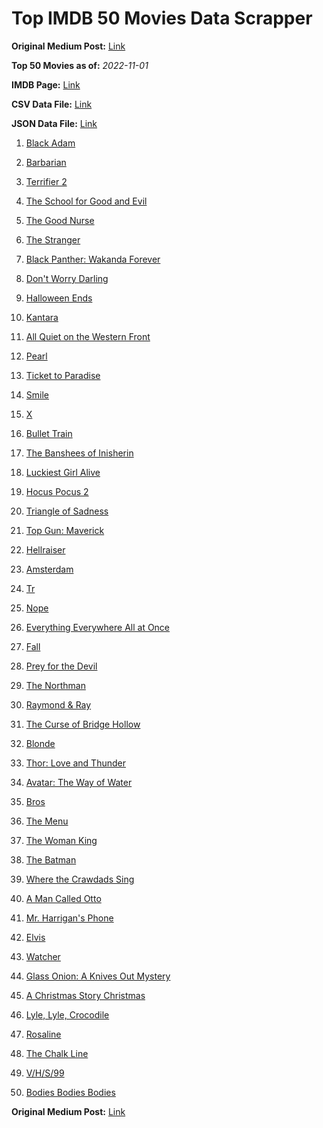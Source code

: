 # Top IMDB 50 Movies Data Scrapper

**Original Medium Post:** [Link](https://medium.com/@nishantsahoo/which-movie-should-i-watch-5c83a3c0f5b1) 

**Top 50 Movies as of:** _2022-11-01_

**IMDB Page:** [Link](http://www.imdb.com/search/title?release_date=2022,2022&title_type=feature)

**CSV Data File:** [Link](/Data/data.csv)

**JSON Data File:** [Link](/Data/data.json)

1. [Black Adam](https://www.imdb.com/title/tt6443346/?ref_=adv_li_tt)

2. [Barbarian](https://www.imdb.com/title/tt15791034/?ref_=adv_li_tt)

3. [Terrifier 2](https://www.imdb.com/title/tt10403420/?ref_=adv_li_tt)

4. [The School for Good and Evil](https://www.imdb.com/title/tt2935622/?ref_=adv_li_tt)

5. [The Good Nurse](https://www.imdb.com/title/tt4273800/?ref_=adv_li_tt)

6. [The Stranger](https://www.imdb.com/title/tt11897478/?ref_=adv_li_tt)

7. [Black Panther: Wakanda Forever](https://www.imdb.com/title/tt9114286/?ref_=adv_li_tt)

8. [Don't Worry Darling](https://www.imdb.com/title/tt10731256/?ref_=adv_li_tt)

9. [Halloween Ends](https://www.imdb.com/title/tt10665342/?ref_=adv_li_tt)

10. [Kantara](https://www.imdb.com/title/tt15327088/?ref_=adv_li_tt)

11. [All Quiet on the Western Front](https://www.imdb.com/title/tt1016150/?ref_=adv_li_tt)

12. [Pearl](https://www.imdb.com/title/tt18925334/?ref_=adv_li_tt)

13. [Ticket to Paradise](https://www.imdb.com/title/tt14109724/?ref_=adv_li_tt)

14. [Smile](https://www.imdb.com/title/tt15474916/?ref_=adv_li_tt)

15. [X](https://www.imdb.com/title/tt13560574/?ref_=adv_li_tt)

16. [Bullet Train](https://www.imdb.com/title/tt12593682/?ref_=adv_li_tt)

17. [The Banshees of Inisherin](https://www.imdb.com/title/tt11813216/?ref_=adv_li_tt)

18. [Luckiest Girl Alive](https://www.imdb.com/title/tt4595186/?ref_=adv_li_tt)

19. [Hocus Pocus 2](https://www.imdb.com/title/tt11909878/?ref_=adv_li_tt)

20. [Triangle of Sadness](https://www.imdb.com/title/tt7322224/?ref_=adv_li_tt)

21. [Top Gun: Maverick](https://www.imdb.com/title/tt1745960/?ref_=adv_li_tt)

22. [Hellraiser](https://www.imdb.com/title/tt0887261/?ref_=adv_li_tt)

23. [Amsterdam](https://www.imdb.com/title/tt10304142/?ref_=adv_li_tt)

24. [Tr](https://www.imdb.com/title/tt14444726/?ref_=adv_li_tt)

25. [Nope](https://www.imdb.com/title/tt10954984/?ref_=adv_li_tt)

26. [Everything Everywhere All at Once](https://www.imdb.com/title/tt6710474/?ref_=adv_li_tt)

27. [Fall](https://www.imdb.com/title/tt15325794/?ref_=adv_li_tt)

28. [Prey for the Devil](https://www.imdb.com/title/tt9271672/?ref_=adv_li_tt)

29. [The Northman](https://www.imdb.com/title/tt11138512/?ref_=adv_li_tt)

30. [Raymond & Ray](https://www.imdb.com/title/tt15334032/?ref_=adv_li_tt)

31. [The Curse of Bridge Hollow](https://www.imdb.com/title/tt15289240/?ref_=adv_li_tt)

32. [Blonde](https://www.imdb.com/title/tt1655389/?ref_=adv_li_tt)

33. [Thor: Love and Thunder](https://www.imdb.com/title/tt10648342/?ref_=adv_li_tt)

34. [Avatar: The Way of Water](https://www.imdb.com/title/tt1630029/?ref_=adv_li_tt)

35. [Bros](https://www.imdb.com/title/tt9731598/?ref_=adv_li_tt)

36. [The Menu](https://www.imdb.com/title/tt9764362/?ref_=adv_li_tt)

37. [The Woman King](https://www.imdb.com/title/tt8093700/?ref_=adv_li_tt)

38. [The Batman](https://www.imdb.com/title/tt1877830/?ref_=adv_li_tt)

39. [Where the Crawdads Sing](https://www.imdb.com/title/tt9411972/?ref_=adv_li_tt)

40. [A Man Called Otto](https://www.imdb.com/title/tt7405458/?ref_=adv_li_tt)

41. [Mr. Harrigan's Phone](https://www.imdb.com/title/tt12908110/?ref_=adv_li_tt)

42. [Elvis](https://www.imdb.com/title/tt3704428/?ref_=adv_li_tt)

43. [Watcher](https://www.imdb.com/title/tt12004038/?ref_=adv_li_tt)

44. [Glass Onion: A Knives Out Mystery](https://www.imdb.com/title/tt11564570/?ref_=adv_li_tt)

45. [A Christmas Story Christmas](https://www.imdb.com/title/tt17220704/?ref_=adv_li_tt)

46. [Lyle, Lyle, Crocodile](https://www.imdb.com/title/tt14668630/?ref_=adv_li_tt)

47. [Rosaline](https://www.imdb.com/title/tt1777606/?ref_=adv_li_tt)

48. [The Chalk Line](https://www.imdb.com/title/tt12683756/?ref_=adv_li_tt)

49. [V/H/S/99](https://www.imdb.com/title/tt21651560/?ref_=adv_li_tt)

50. [Bodies Bodies Bodies](https://www.imdb.com/title/tt8110652/?ref_=adv_li_tt)

**Original Medium Post:** [Link](https://medium.com/@nishantsahoo/which-movie-should-i-watch-5c83a3c0f5b1) 
